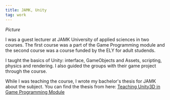 ```yaml
---
title: JAMK, Unity
tag: work
---
```


*Picture*

I was a guest lecturer at JAMK University of applied sciences in two courses. The first course was a part of the Game Programming module and the second course was a course funded by the ELY for adult studends.

I taught the basics of Unity: interface, GameObjects and Assets, scripting, physics and rendering. I also guided the groups with their game project through the course.

While I was teaching the course, I wrote my bachelor's thesis for JAMK about the subject. You can find the thesis from here: [Teaching Unity3D in Game Programming Module](https://www.theseus.fi/handle/10024/75534)